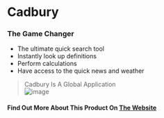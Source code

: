 # Cadbury
### The Game Changer

 - The ultimate quick search tool
 - Instantly look up definitions
 - Perform calculations
 - Have access to the quick news and weather

> Cadbury Is A Global Application
> <br>
>![image](https://user-images.githubusercontent.com/70736942/120073025-3887c400-c0b4-11eb-8e3b-ece942c43827.png)

#### Find Out More About This Product On [The Website](http://www.cadburysearch.ml/)
